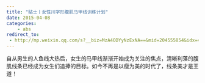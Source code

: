 ```yaml
---
title: "贴士丨女性川字形腹肌马甲线训练计划"
date: 2015-04-08
categories:
    - abs
redirect_to:
 - http://mp.weixin.qq.com/s?__biz=MzA4ODYyNzExNA==&mid=204555854&idx=4&sn=4cdff3b8bb2a3e3455421ed3e42f3eee&scene=1&key=b2574200810f04e80cd50f80e748c0e80d00f38bd53fa1c3738881981c259a196acbf21f6b177029f38ac1b56e9d71f2&ascene=0&uin=NTI1OTI4MDU1&devicetype=iMac+MacBookPro5%2C5+OSX+OSX+10.10.2+build(14C1514)&version=11020012&pass_ticket=17gckPxhQpsXqI01BOL4B6RQZU4AQ9iqBLOWluM1ttFpYwSQds0k%2FxMjVrg2iuJ%2B
---
```


自从男生的人鱼线大热后，女生的马甲线渐渐开始成为关注的焦点，清晰利落的腹肌线条已经成为女生们追捧的目标。如今不再是以瘦为美的时代了，线条美才是王道！
